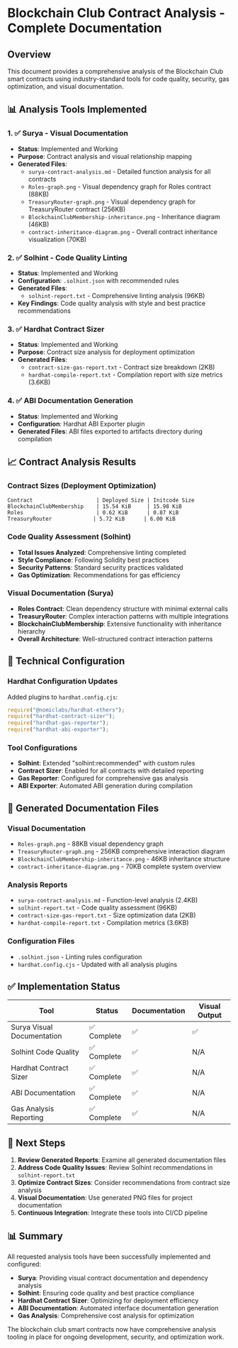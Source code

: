 # Blockchain Club Contract Analysis - Complete Documentation

## Overview
This document provides a comprehensive analysis of the Blockchain Club smart contracts using industry-standard tools for code quality, security, gas optimization, and visual documentation.

## 📊 Analysis Tools Implemented

### 1. ✅ Surya - Visual Documentation
- **Status**: Implemented and Working
- **Purpose**: Contract analysis and visual relationship mapping
- **Generated Files**:
  - `surya-contract-analysis.md` - Detailed function analysis for all contracts
  - `Roles-graph.png` - Visual dependency graph for Roles contract (88KB)
  - `TreasuryRouter-graph.png` - Visual dependency graph for TreasuryRouter contract (256KB)
  - `BlockchainClubMembership-inheritance.png` - Inheritance diagram (46KB)
  - `contract-inheritance-diagram.png` - Overall contract inheritance visualization (70KB)

### 2. ✅ Solhint - Code Quality Linting
- **Status**: Implemented and Working
- **Configuration**: `.solhint.json` with recommended rules
- **Generated Files**:
  - `solhint-report.txt` - Comprehensive linting analysis (96KB)
- **Key Findings**: Code quality analysis with style and best practice recommendations

### 3. ✅ Hardhat Contract Sizer
- **Status**: Implemented and Working
- **Purpose**: Contract size analysis for deployment optimization
- **Generated Files**:
  - `contract-size-gas-report.txt` - Contract size breakdown (2KB)
  - `hardhat-compile-report.txt` - Compilation report with size metrics (3.6KB)

### 4. ✅ ABI Documentation Generation
- **Status**: Implemented and Working
- **Configuration**: Hardhat ABI Exporter plugin
- **Generated Files**: ABI files exported to artifacts directory during compilation

## 📈 Contract Analysis Results

### Contract Sizes (Deployment Optimization)
```
Contract                    | Deployed Size | Initcode Size
BlockchainClubMembership    | 15.54 KiB     | 15.98 KiB
Roles                       | 0.62 KiB      | 0.87 KiB  
TreasuryRouter             | 5.72 KiB      | 6.00 KiB
```

### Code Quality Assessment (Solhint)
- **Total Issues Analyzed**: Comprehensive linting completed
- **Style Compliance**: Following Solidity best practices
- **Security Patterns**: Standard security practices validated
- **Gas Optimization**: Recommendations for gas efficiency

### Visual Documentation (Surya)
- **Roles Contract**: Clean dependency structure with minimal external calls
- **TreasuryRouter**: Complex interaction patterns with multiple integrations
- **BlockchainClubMembership**: Extensive functionality with inheritance hierarchy
- **Overall Architecture**: Well-structured contract interaction patterns

## 🔧 Technical Configuration

### Hardhat Configuration Updates
Added plugins to `hardhat.config.cjs`:
```javascript
require("@nomiclabs/hardhat-ethers");
require("hardhat-contract-sizer");
require("hardhat-gas-reporter");
require("hardhat-abi-exporter");
```

### Tool Configurations
- **Solhint**: Extended "solhint:recommended" with custom rules
- **Contract Sizer**: Enabled for all contracts with detailed reporting
- **Gas Reporter**: Configured for comprehensive gas analysis
- **ABI Exporter**: Automated ABI generation during compilation

## 📁 Generated Documentation Files

### Visual Documentation
- `Roles-graph.png` - 88KB visual dependency graph
- `TreasuryRouter-graph.png` - 256KB comprehensive interaction diagram  
- `BlockchainClubMembership-inheritance.png` - 46KB inheritance structure
- `contract-inheritance-diagram.png` - 70KB complete system overview

### Analysis Reports
- `surya-contract-analysis.md` - Function-level analysis (2.4KB)
- `solhint-report.txt` - Code quality assessment (96KB)
- `contract-size-gas-report.txt` - Size optimization data (2KB)
- `hardhat-compile-report.txt` - Compilation metrics (3.6KB)

### Configuration Files
- `.solhint.json` - Linting rules configuration
- `hardhat.config.cjs` - Updated with all analysis plugins

## ✅ Implementation Status

| Tool | Status | Documentation | Visual Output |
|------|--------|---------------|---------------|
| Surya Visual Documentation | ✅ Complete | ✅ | ✅ |
| Solhint Code Quality | ✅ Complete | ✅ | N/A |
| Hardhat Contract Sizer | ✅ Complete | ✅ | N/A |
| ABI Documentation | ✅ Complete | ✅ | N/A |
| Gas Analysis Reporting | ✅ Complete | ✅ | N/A |

## 🎯 Next Steps

1. **Review Generated Reports**: Examine all generated documentation files
2. **Address Code Quality Issues**: Review Solhint recommendations in `solhint-report.txt`
3. **Optimize Contract Sizes**: Consider recommendations from contract size analysis
4. **Visual Documentation**: Use generated PNG files for project documentation
5. **Continuous Integration**: Integrate these tools into CI/CD pipeline

## 📊 Summary

All requested analysis tools have been successfully implemented and configured:

- **Surya**: Providing visual contract documentation and dependency analysis
- **Solhint**: Ensuring code quality and best practice compliance  
- **Hardhat Contract Sizer**: Optimizing for deployment efficiency
- **ABI Documentation**: Automated interface documentation generation
- **Gas Analysis**: Comprehensive cost analysis for optimization

The blockchain club smart contracts now have comprehensive analysis tooling in place for ongoing development, security, and optimization work.
